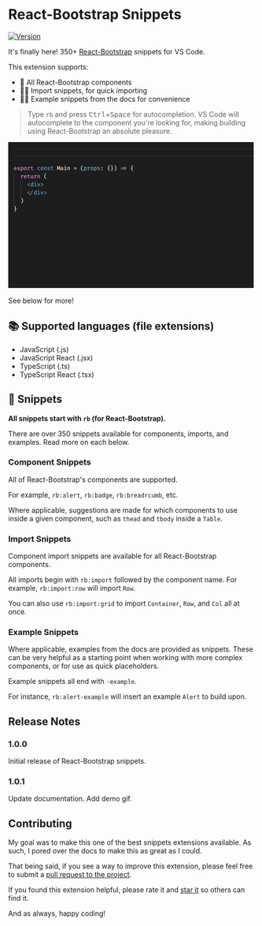 # React-Bootstrap Snippets

[![Version](https://vsmarketplacebadge.apphb.com/version-short/justinmahar.react-bootstrap-snippets.svg)](https://marketplace.visualstudio.com/items?itemName=justinmahar.react-bootstrap-snippets)

It's finally here! 350+ [React-Bootstrap](https://react-bootstrap.github.io/) snippets for VS Code.

This extension supports:

- 🙌 All React-Bootstrap components
- 💁‍♀️ Import snippets, for quick importing
- 🙋‍♂️ Example snippets from the docs for convenience

> Type `rb` and press <kbd>Ctrl</kbd>+<kbd>Space</kbd> for autocompletion. VS Code will autocomplete to the component you're looking for, making building using React-Bootstrap an absolute pleasure.

![Demo](./images/demo.gif)

See below for more!

## 📚 Supported languages (file extensions)
- JavaScript (.js)
- JavaScript React (.jsx)
- TypeScript (.ts)
- TypeScript React (.tsx)

## 📖 Snippets

**All snippets start with `rb` (for React-Bootstrap).**

There are over 350 snippets available for components, imports, and examples. Read more on each below.

### Component Snippets

All of React-Bootstrap's components are supported.

For example, `rb:alert`, `rb:badge`, `rb:breadrcumb`, etc.

Where applicable, suggestions are made for which components to use inside a given component, such as `thead` and `tbody` inside a `Table`.

### Import Snippets

Component import snippets are available for all React-Bootstrap components. 

All imports begin with `rb:import` followed by the component name. For example, `rb:import:row` will import `Row`. 

You can also use `rb:import:grid` to import `Container`, `Row`, and `Col` all at once.

### Example Snippets

Where applicable, examples from the docs are provided as snippets. These can be very helpful as a starting point when working with more complex components, or for use as quick placeholders.

Example snippets all end with `-example`. 

For instance, `rb:alert-example` will insert an example `Alert` to build upon.

## Release Notes

### 1.0.0

Initial release of React-Bootstrap snippets.

### 1.0.1

Update documentation.  Add demo gif.

## Contributing

My goal was to make this one of the best snippets extensions available. As such, I pored over the docs to make this as great as I could.

That being said, if you see a way to improve this extension, please feel free to submit a [pull request to the project](https://github.com/justinmahar/vscode-react-bootstrap-snippets).

If you found this extension helpful, please rate it and [star it](https://github.com/justinmahar/vscode-react-bootstrap-snippets) so others can find it.

And as always, happy coding!